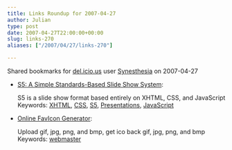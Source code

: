 ```yaml
---
title: Links Roundup for 2007-04-27
author: Julian
type: post
date: 2007-04-27T22:00:00+00:00
slug: links-270 
aliases: ["/2007/04/27/links-270"]

---
```

Shared bookmarks for [del.icio.us][1] user  [Synesthesia][2] on 2007-04-27

  * [S5: A Simple Standards-Based Slide Show System][3]:
  
    S5 is a slide show format based entirely on XHTML, CSS, and JavaScript    
    Keywords: [XHTML][4], [CSS][5], [S5][6], [Presentations][7], [JavaScript][8]
  * [Online FavIcon Generator][9]:
  
    Upload gif, jpg, png, and bmp, get ico back gif, jpg, png, and bmp    
    Keywords: [webmaster][10]

 [1]: https://del.icio.us/
 [2]: https://del.icio.us/synesthesia
 [3]: https://meyerweb.com/eric/tools/s5 "https://meyerweb.com/eric/tools/s5"
 [4]: https://del.icio.us/synesthesia/XHTML
 [5]: https://del.icio.us/synesthesia/CSS
 [6]: https://del.icio.us/synesthesia/S5
 [7]: https://del.icio.us/synesthesia/Presentations
 [8]: https://del.icio.us/synesthesia/JavaScript
 [9]: https://tools.dynamicdrive.com/favicon "https://tools.dynamicdrive.com/favicon"
 [10]: https://del.icio.us/synesthesia/webmaster